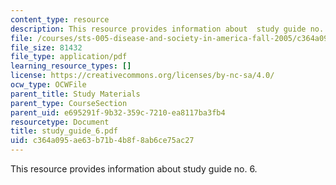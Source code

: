 ```yaml
---
content_type: resource
description: This resource provides information about  study guide no. 6.
file: /courses/sts-005-disease-and-society-in-america-fall-2005/c364a095ae63b71b4b8f8ab6ce75ac27_study_guide_6.pdf
file_size: 81432
file_type: application/pdf
learning_resource_types: []
license: https://creativecommons.org/licenses/by-nc-sa/4.0/
ocw_type: OCWFile
parent_title: Study Materials
parent_type: CourseSection
parent_uid: e695291f-9b32-359c-7210-ea8117ba3fb4
resourcetype: Document
title: study_guide_6.pdf
uid: c364a095-ae63-b71b-4b8f-8ab6ce75ac27
---
```

This resource provides information about  study guide no. 6.